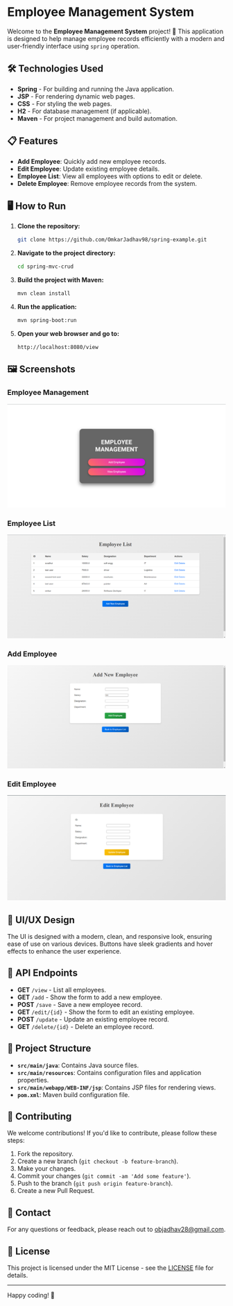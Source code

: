 # Employee Management System

Welcome to the **Employee Management System** project! 🎉 This application is designed to help manage employee records efficiently with a modern and user-friendly interface using `spring` operation.

## 🛠 Technologies Used

- **Spring** - For building and running the Java application.
- **JSP** - For rendering dynamic web pages.
- **CSS** - For styling the web pages.
- **H2** - For database management (if applicable).
- **Maven** - For project management and build automation.

## 📋 Features

- **Add Employee**: Quickly add new employee records.
- **Edit Employee**: Update existing employee details.
- **Employee List**: View all employees with options to edit or delete.
- **Delete Employee**: Remove employee records from the system.

## 🖥️ How to Run

1. **Clone the repository:**

    ```bash
    git clone https://github.com/OmkarJadhav98/spring-example.git
    ```

2. **Navigate to the project directory:**

    ```bash
    cd spring-mvc-crud
    ```

3. **Build the project with Maven:**

    ```bash
    mvn clean install
    ```

4. **Run the application:**

    ```bash
    mvn spring-boot:run
    ```

5. **Open your web browser and go to:**

    ```
    http://localhost:8080/view
    ```

## 🖼️ Screenshots

### Employee Management

![Employee Management](docs/screenshots/employee_management.png)

### Employee List

![Employee List](docs/screenshots/employee_list.png)

### Add Employee

![Add Employee](docs/screenshots/add_employee.png)

### Edit Employee

![Edit Employee](docs/screenshots/edit_employee.png)

## 🎨 UI/UX Design

The UI is designed with a modern, clean, and responsive look, ensuring ease of use on various devices. Buttons have sleek gradients and hover effects to enhance the user experience.

## 📄 API Endpoints

- **GET** `/view` - List all employees.
- **GET** `/add` - Show the form to add a new employee.
- **POST** `/save` - Save a new employee record.
- **GET** `/edit/{id}` - Show the form to edit an existing employee.
- **POST** `/update` - Update an existing employee record.
- **GET** `/delete/{id}` - Delete an employee record.

## 📂 Project Structure

- **`src/main/java`**: Contains Java source files.
- **`src/main/resources`**: Contains configuration files and application properties.
- **`src/main/webapp/WEB-INF/jsp`**: Contains JSP files for rendering views.
- **`pom.xml`**: Maven build configuration file.

## 🤝 Contributing

We welcome contributions! If you'd like to contribute, please follow these steps:

1. Fork the repository.
2. Create a new branch (`git checkout -b feature-branch`).
3. Make your changes.
4. Commit your changes (`git commit -am 'Add some feature'`).
5. Push to the branch (`git push origin feature-branch`).
6. Create a new Pull Request.

## 📧 Contact

For any questions or feedback, please reach out to [objadhav28@gmail.com](mailto:objadhav28@gmail.com).

## 📝 License

This project is licensed under the MIT License - see the [LICENSE](LICENSE) file for details.

---

Happy coding! 🚀
